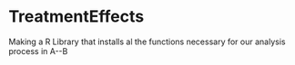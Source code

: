 # TreatmentEffects
Making a R Library that installs al the functions necessary for our analysis process in A--B
